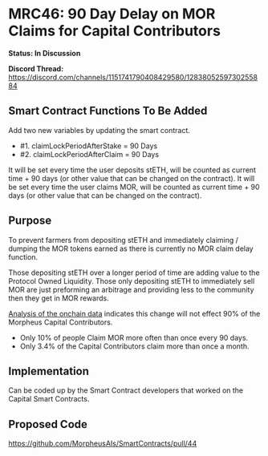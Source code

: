 # MRC46: 90 Day Delay on MOR Claims for Capital Contributors 

**Status: In Discussion**

**Discord Thread:** https://discord.com/channels/1151741790408429580/1283805259730255884

## Smart Contract Functions To Be Added
Add two new variables by updating the smart contract. 
- #1. claimLockPeriodAfterStake = 90 Days
- #2. claimLockPeriodAfterClaim = 90 Days

It will be set every time the user deposits stETH, will be counted as current time + 90 days (or other value that can be changed on the contract).
It will be set every time the user claims MOR, will be counted as current time + 90 days (or other value that can be changed on the contract).

## Purpose
To prevent farmers from depositing stETH and immediately claiming / dumping the MOR tokens earned as there is currently no MOR claim delay function.

Those depositing stETH over a longer period of time are adding value to the Protocol Owned Liquidity.
Those only depositing stETH to immediately sell MOR are just preforming an arbitrage and providing less to the community then they get in MOR rewards.

[Analysis of the onchain data](https://docs.google.com/spreadsheets/d/1RrE3tnByYoy_oieJkq5CJ3tFWvENgo6RYT9sepWaeCY/edit?usp=sharing) indicates this change will not effect 90% of the Morpheus Capital Contributors. 
- Only 10% of people Claim MOR more often than once every 90 days.
- Only 3.4% of the Capital Contributors claim more than once a month.

## Implementation
Can be coded up by the Smart Contract developers that worked on the Capital Smart Contracts.

## Proposed Code
https://github.com/MorpheusAIs/SmartContracts/pull/44
